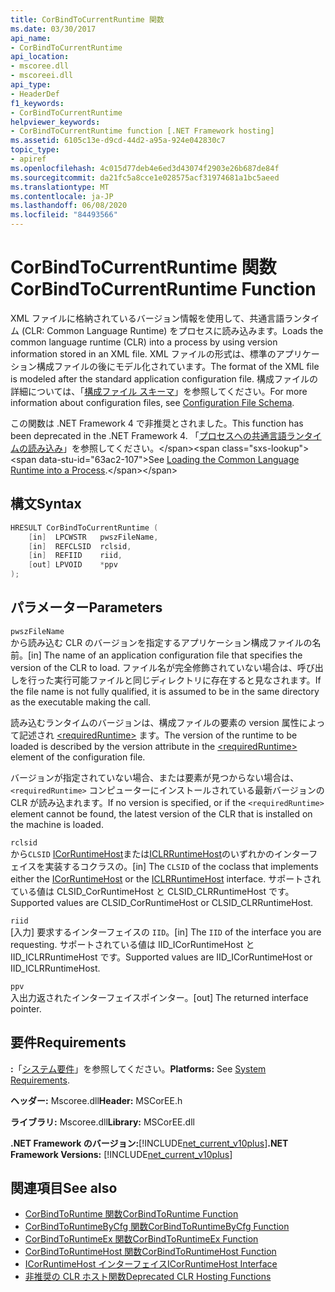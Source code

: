 ```yaml
---
title: CorBindToCurrentRuntime 関数
ms.date: 03/30/2017
api_name:
- CorBindToCurrentRuntime
api_location:
- mscoree.dll
- mscoreei.dll
api_type:
- HeaderDef
f1_keywords:
- CorBindToCurrentRuntime
helpviewer_keywords:
- CorBindToCurrentRuntime function [.NET Framework hosting]
ms.assetid: 6105c13e-d9cd-44d2-a95a-924e042830c7
topic_type:
- apiref
ms.openlocfilehash: 4c015d77deb4e6ed3d43074f2903e26b687de84f
ms.sourcegitcommit: da21fc5a8cce1e028575acf31974681a1bc5aeed
ms.translationtype: MT
ms.contentlocale: ja-JP
ms.lasthandoff: 06/08/2020
ms.locfileid: "84493566"
---
```

# <a name="corbindtocurrentruntime-function"></a><span data-ttu-id="63ac2-102">CorBindToCurrentRuntime 関数</span><span class="sxs-lookup"><span data-stu-id="63ac2-102">CorBindToCurrentRuntime Function</span></span>
<span data-ttu-id="63ac2-103">XML ファイルに格納されているバージョン情報を使用して、共通言語ランタイム (CLR: Common Language Runtime) をプロセスに読み込みます。</span><span class="sxs-lookup"><span data-stu-id="63ac2-103">Loads the common language runtime (CLR) into a process by using version information stored in an XML file.</span></span> <span data-ttu-id="63ac2-104">XML ファイルの形式は、標準のアプリケーション構成ファイルの後にモデル化されています。</span><span class="sxs-lookup"><span data-stu-id="63ac2-104">The format of the XML file is modeled after the standard application configuration file.</span></span> <span data-ttu-id="63ac2-105">構成ファイルの詳細については、「[構成ファイル スキーマ](../../configure-apps/file-schema/index.md)」を参照してください。</span><span class="sxs-lookup"><span data-stu-id="63ac2-105">For more information about configuration files, see [Configuration File Schema](../../configure-apps/file-schema/index.md).</span></span>  
  
 <span data-ttu-id="63ac2-106">この関数は .NET Framework 4 で非推奨とされました。</span><span class="sxs-lookup"><span data-stu-id="63ac2-106">This function has been deprecated in the .NET Framework 4.</span></span> <span data-ttu-id="63ac2-107">「[プロセスへの共通言語ランタイムの読み込み](https://docs.microsoft.com/previous-versions/dotnet/netframework-4.0/01918c6x(v=vs.100))」を参照してください。</span><span class="sxs-lookup"><span data-stu-id="63ac2-107">See [Loading the Common Language Runtime into a Process](https://docs.microsoft.com/previous-versions/dotnet/netframework-4.0/01918c6x(v=vs.100)).</span></span>  
  
## <a name="syntax"></a><span data-ttu-id="63ac2-108">構文</span><span class="sxs-lookup"><span data-stu-id="63ac2-108">Syntax</span></span>  
  
```cpp  
HRESULT CorBindToCurrentRuntime (  
    [in]  LPCWSTR   pwszFileName,  
    [in]  REFCLSID  rclsid,  
    [in]  REFIID    riid,  
    [out] LPVOID    *ppv  
);  
```  
  
## <a name="parameters"></a><span data-ttu-id="63ac2-109">パラメーター</span><span class="sxs-lookup"><span data-stu-id="63ac2-109">Parameters</span></span>  
 `pwszFileName`  
 <span data-ttu-id="63ac2-110">から読み込む CLR のバージョンを指定するアプリケーション構成ファイルの名前。</span><span class="sxs-lookup"><span data-stu-id="63ac2-110">[in] The name of an application configuration file that specifies the version of the CLR to load.</span></span> <span data-ttu-id="63ac2-111">ファイル名が完全修飾されていない場合は、呼び出しを行った実行可能ファイルと同じディレクトリに存在すると見なされます。</span><span class="sxs-lookup"><span data-stu-id="63ac2-111">If the file name is not fully qualified, it is assumed to be in the same directory as the executable making the call.</span></span>  
  
 <span data-ttu-id="63ac2-112">読み込むランタイムのバージョンは、構成ファイルの要素の version 属性によって記述され [\<requiredRuntime>](../../configure-apps/file-schema/startup/requiredruntime-element.md) ます。</span><span class="sxs-lookup"><span data-stu-id="63ac2-112">The version of the runtime to be loaded is described by the version attribute in the [\<requiredRuntime>](../../configure-apps/file-schema/startup/requiredruntime-element.md) element of the configuration file.</span></span>  
  
 <span data-ttu-id="63ac2-113">バージョンが指定されていない場合、または要素が見つからない場合は、 `<requiredRuntime>` コンピューターにインストールされている最新バージョンの CLR が読み込まれます。</span><span class="sxs-lookup"><span data-stu-id="63ac2-113">If no version is specified, or if the `<requiredRuntime>` element cannot be found, the latest version of the CLR that is installed on the machine is loaded.</span></span>  
  
 `rclsid`  
 <span data-ttu-id="63ac2-114">から`CLSID` [ICorRuntimeHost](icorruntimehost-interface.md)または[ICLRRuntimeHost](iclrruntimehost-interface.md)のいずれかのインターフェイスを実装するコクラスの。</span><span class="sxs-lookup"><span data-stu-id="63ac2-114">[in] The `CLSID` of the coclass that implements either the [ICorRuntimeHost](icorruntimehost-interface.md) or the [ICLRRuntimeHost](iclrruntimehost-interface.md) interface.</span></span> <span data-ttu-id="63ac2-115">サポートされている値は CLSID_CorRuntimeHost と CLSID_CLRRuntimeHost です。</span><span class="sxs-lookup"><span data-stu-id="63ac2-115">Supported values are CLSID_CorRuntimeHost or CLSID_CLRRuntimeHost.</span></span>  
  
 `riid`  
 <span data-ttu-id="63ac2-116">[入力] 要求するインターフェイスの `IID`。</span><span class="sxs-lookup"><span data-stu-id="63ac2-116">[in] The `IID` of the interface you are requesting.</span></span> <span data-ttu-id="63ac2-117">サポートされている値は IID_ICorRuntimeHost と IID_ICLRRuntimeHost です。</span><span class="sxs-lookup"><span data-stu-id="63ac2-117">Supported values are IID_ICorRuntimeHost or IID_ICLRRuntimeHost.</span></span>  
  
 `ppv`  
 <span data-ttu-id="63ac2-118">入出力返されたインターフェイスポインター。</span><span class="sxs-lookup"><span data-stu-id="63ac2-118">[out] The returned interface pointer.</span></span>  
  
## <a name="requirements"></a><span data-ttu-id="63ac2-119">要件</span><span class="sxs-lookup"><span data-stu-id="63ac2-119">Requirements</span></span>  
 <span data-ttu-id="63ac2-120">**:**「[システム要件](../../get-started/system-requirements.md)」を参照してください。</span><span class="sxs-lookup"><span data-stu-id="63ac2-120">**Platforms:** See [System Requirements](../../get-started/system-requirements.md).</span></span>  
  
 <span data-ttu-id="63ac2-121">**ヘッダー:** Mscoree.dll</span><span class="sxs-lookup"><span data-stu-id="63ac2-121">**Header:** MSCorEE.h</span></span>  
  
 <span data-ttu-id="63ac2-122">**ライブラリ:** Mscoree.dll</span><span class="sxs-lookup"><span data-stu-id="63ac2-122">**Library:** MSCorEE.dll</span></span>  
  
 <span data-ttu-id="63ac2-123">**.NET Framework のバージョン:**[!INCLUDE[net_current_v10plus](../../../../includes/net-current-v10plus-md.md)]</span><span class="sxs-lookup"><span data-stu-id="63ac2-123">**.NET Framework Versions:** [!INCLUDE[net_current_v10plus](../../../../includes/net-current-v10plus-md.md)]</span></span>  
  
## <a name="see-also"></a><span data-ttu-id="63ac2-124">関連項目</span><span class="sxs-lookup"><span data-stu-id="63ac2-124">See also</span></span>

- [<span data-ttu-id="63ac2-125">CorBindToRuntime 関数</span><span class="sxs-lookup"><span data-stu-id="63ac2-125">CorBindToRuntime Function</span></span>](corbindtoruntime-function.md)
- [<span data-ttu-id="63ac2-126">CorBindToRuntimeByCfg 関数</span><span class="sxs-lookup"><span data-stu-id="63ac2-126">CorBindToRuntimeByCfg Function</span></span>](corbindtoruntimebycfg-function.md)
- [<span data-ttu-id="63ac2-127">CorBindToRuntimeEx 関数</span><span class="sxs-lookup"><span data-stu-id="63ac2-127">CorBindToRuntimeEx Function</span></span>](corbindtoruntimeex-function.md)
- [<span data-ttu-id="63ac2-128">CorBindToRuntimeHost 関数</span><span class="sxs-lookup"><span data-stu-id="63ac2-128">CorBindToRuntimeHost Function</span></span>](corbindtoruntimehost-function.md)
- [<span data-ttu-id="63ac2-129">ICorRuntimeHost インターフェイス</span><span class="sxs-lookup"><span data-stu-id="63ac2-129">ICorRuntimeHost Interface</span></span>](icorruntimehost-interface.md)
- [<span data-ttu-id="63ac2-130">非推奨の CLR ホスト関数</span><span class="sxs-lookup"><span data-stu-id="63ac2-130">Deprecated CLR Hosting Functions</span></span>](deprecated-clr-hosting-functions.md)
